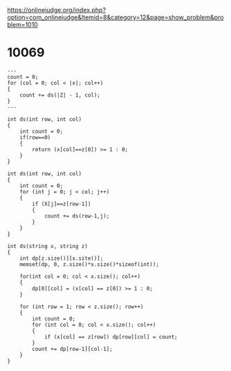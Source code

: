 https://onlinejudge.org/index.php?option=com_onlinejudge&Itemid=8&category=12&page=show_problem&problem=1010

# 10069

	---
	count = 0;
	for (col = 0; col < |x|; col++)
	{
		count += ds(|Z| - 1, col);
	}
	---
	
	int ds(int row, int col)
	{
		int count = 0;
		if(row==0)
		{
			return (x[col]==z[0]) >= 1 : 0;
		}
	}

	int ds(int row, int col)
	{
		int count = 0;
		for (int j = 0; j < col; j++)
		{
			if (X[j]==z[row-1])
			{
				count += ds(row-1,j);
			}
		}
	}
	
	int ds(string x, string z)
	{
		int dp[z.size()][x.site()];
		memset(dp, 0, z.size()*x.size()*sizeof(int));
		
		for(int col = 0; col < x.size(); col++)
		{
			dp[0][col] = (x[col] == z[0]) >= 1 : 0;
		}
		
		for (int row = 1; row < z.size(); row++)
		{
			int count = 0;
			for (int col = 0; col < x.size(); col++)
			{
				if (x[col] == z[row]) dp[row][col] = count;
			}
			count += dp[row-1][col-1];
		}
	}

